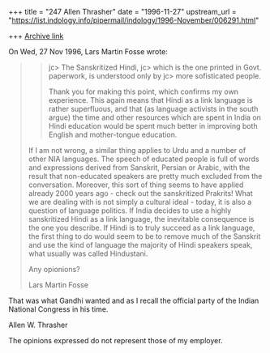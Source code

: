 +++
title = "247 Allen Thrasher"
date = "1996-11-27"
upstream_url = "https://list.indology.info/pipermail/indology/1996-November/006291.html"

+++
[Archive link](https://list.indology.info/pipermail/indology/1996-November/006291.html)

On Wed, 27 Nov 1996, Lars Martin Fosse wrote:

> >
> >jc> The Sanskritized Hindi,
> >jc> which is the one printed in Govt. paperwork, is understood only by
> >jc> more sofisticated people.
> >
> >Thank you for making this point, which confirms my own experience. This
> >again means that Hindi as a link language is rather superfluous, and
> >that (as language activists in the south argue) the time and other
> >resources which are spent in India on Hindi education would be spent
> >much better in improving both English and mother-tongue education.
> 
> If I am not wrong, a similar thing applies to Urdu and a number of other NIA
> languages. The speech of educated people is full of words and expressions
> derived from Sanskrit, Persian or Arabic, with the result that non-educated
> speakers are pretty much excluded from the conversation. Moreover, this sort
> of thing seems to have applied already 2000 years ago - check out the
> sanskritized Prakrits! What we are dealing with is not simply a cultural
> ideal - today, it is also a question of language politics. If India decides
> to use a highly sanskritized Hindi as a link language, the inevitable
> consequence is the one you describe. If Hindi is to truly succeed as a link
> language, the first thing to do would seem to be to remove much of the
> Sanskrit and use the kind of language the majority of Hindi speakers speak,
> what usually was called Hindustani. 
> 
> Any opionions?
> 
> Lars Martin Fosse
> 
> 
> 
That was what Gandhi wanted and as I recall the official party of the
Indian National Congress in his time.

Allen W. Thrasher

The opinions expressed do not represent those of my employer.






